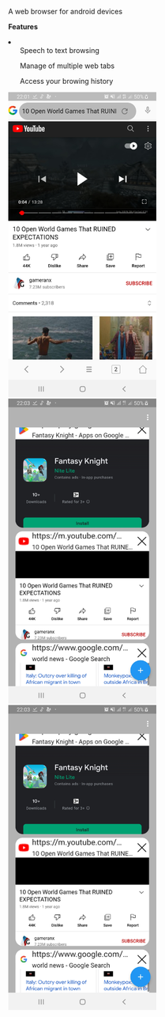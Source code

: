 A web browser for android devices

<strong>Features</strong>
<li>
<ul>Speech to text browsing</ul>
<ul>Manage of multiple web tabs</ul>
<ul>Access your browing history</ul>
</li>

<img src="https://github.com/Kennychibiam/app_web_browser/blob/main/screenshots/img1.jpg" width="300">
<img src="https://github.com/Kennychibiam/app_web_browser/blob/main/screenshots/img2.jpg" width="300">
<img src="https://github.com/Kennychibiam/app_web_browser/blob/main/screenshots/img2.jpg" width="300">
